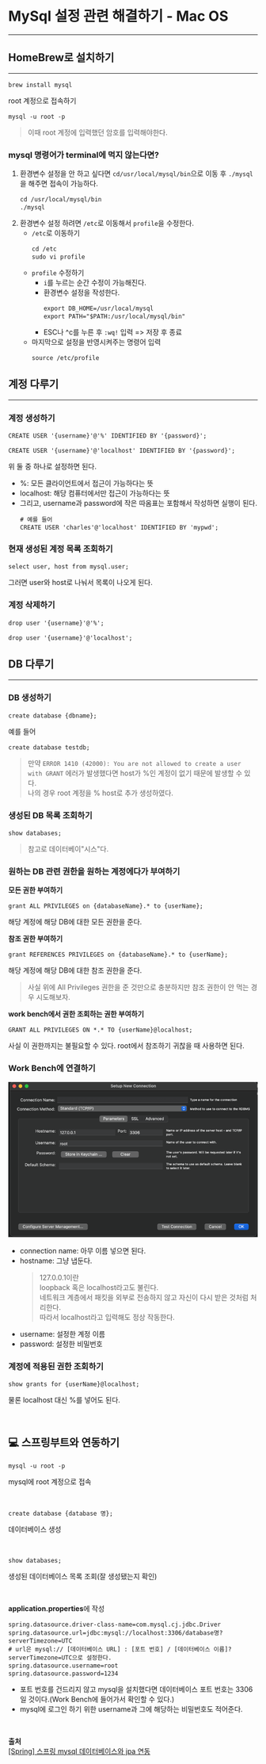 # MySql 설정 관련 해결하기 - Mac OS
<hr>

## HomeBrew로 설치하기
<hr>

```text
brew install mysql
```
root 계정으로 접속하기
```text
mysql -u root -p
```
> 이때 root 계정에 입력했던 암호를 입력해야한다.

### mysql 명령어가 terminal에 먹지 않는다면?
1. 환경변수 설정을 안 하고 싶다면 `cd/usr/local/mysql/bin`으로 이동 후 `./mysql`을 해주면 접속이 가능하다. 
    ```text
    cd /usr/local/mysql/bin 
    ./mysql
    ```
2. 환경변수 설정 하려면 `/etc`로 이동해서 `profile`을 수정한다.
   - `/etc`로 이동하기
      ```text
      cd /etc
      sudo vi profile
      ```
   - `profile` 수정하기
     - `i`를 누르는 순간 수정이 가능해진다.
     - 환경변수 설정을 작성한다.
        ```text
        export DB_HOME=/usr/local/mysql
        export PATH="$PATH:/usr/local/mysql/bin"
        ```
     - ESC나 ^c를 누른 후 `:wq!` 입력 => 저장 후 종료
   - 마지막으로 설정을 반영시켜주는 명령어 입력
     ```text
     source /etc/profile 
     ```

## 계정 다루기
<hr>

### 계정 생성하기
```mysql
CREATE USER '{username}'@'%' IDENTIFIED BY '{password}';
```
```mysql
CREATE USER '{username}'@'localhost' IDENTIFIED BY '{password}';
```
위 둘 중 하나로 설정하면 된다.
- %: 모든 클라이언트에서 접근이 가능하다는 뜻
- localhost: 해당 컴퓨터에서만 접근이 가능하다는 뜻
- 그리고, username과 password에 작은 따옴표는 포함해서 작성하면 실행이 된다.
  ```mysql
  # 예를 들어
  CREATE USER 'charles'@'localhost' IDENTIFIED BY 'mypwd';
  ```
### 현재 생성된 계정 목록 조회하기
```mysql
select user, host from mysql.user;
```
그러면 user와 host로 나눠서 목록이 나오게 된다.

### 계정 삭제하기
```mysql
drop user '{username}'@'%';
```
```mysql
drop user '{username}'@'localhost';
```

## DB 다루기
<hr>

### DB 생성하기
```mysql
create database {dbname};
```
예를 들어
```mysql
create database testdb;
```

> 만약 `ERROR 1410 (42000): You are not allowed to create a user with GRANT` 에러가 발생했다면 host가 %인 계정이 없기 때문에 발생할 수 있다.  
> 나의 경우 root 계정을 % host로 추가 생성하였다.

### 생성된 DB 목록 조회하기
```mysql
show databases;
```
> 참고로 데이터베이"시스"다.

### 원하는 DB 관련 권한을 원하는 계정에다가 부여하기
**모든 권한 부여하기**
```mysql
grant ALL PRIVILEGES on {databaseName}.* to {userName};
```
해당 계정에 해당 DB에 대한 모든 권한을 준다.

**참조 권한 부여하기**
```mysql
grant REFERENCES PRIVILEGES on {databaseName}.* to {userName};
```
해당 계정에 해당 DB에 대한 참조 권한을 준다.
> 사실 위에 All Privileges 권한을 준 것만으로 충분하지만 참조 권한이 안 먹는 경우 시도해보자.

**work bench에서 권한 조회하는 권한 부여하기**
```mysql
GRANT ALL PRIVILEGES ON *.* TO {userName}@localhost;
```
사실 이 권한까지는 불필요할 수 있다. root에서 참조하기 귀찮을 때 사용하면 된다. 
### Work Bench에 연결하기
![SetupNewConnection](../res/SetupNewConnection.png)
- connection name: 아무 이름 넣으면 된다.
- hostname: 그냥 냅둔다.
    > 127.0.0.1이란  
      loopback 혹은 localhost라고도 불린다.  
      네트워크 계층에서 패킷을 외부로 전송하지 않고 자신이 다시 받은 것처럼 처리한다.  
      따라서 localhost라고 입력해도 정상 작동한다.
- username: 설정한 계정 이름
- password: 설정한 비밀번호

### 계정에 적용된 권한 조회하기
```mysql
show grants for {userName}@localhost;
```
물론 localhost 대신 %를 넣어도 된다.

<br>

## 💻 스프링부트와 연동하기

```text
mysql -u root -p
```
mysql에 root 계정으로 접속

<br>

```text
create database {database 명};
```
데이터베이스 생성

<br>

```text
show databases;
``` 
생성된 데이터베이스 목록 조회(잘 생성됐는지 확인)

<br>

**application.properties**에 작성
```properties
spring.datasource.driver-class-name=com.mysql.cj.jdbc.Driver
spring.datasource.url=jdbc:mysql://localhost:3306/database명?serverTimezone=UTC
# url은 mysql:// [데이터베이스 URL] : [포트 번호] / [데이터베이스 이름]?serverTimezone=UTC으로 설정한다.
spring.datasource.username=root
spring.datasource.password=1234
```
- 포트 번호를 건드리지 않고 mysql을 설치했다면 데이터베이스 포트 번호는 3306일 것이다.(Work Bench에 들어가서 확인할 수 있다.)
- mysql에 로그인 하기 위한 username과 그에 해당하는 비밀번호도 적어준다.

<br>

**출처**  
[[Spring] 스프링 mysql 데이터베이스와 jpa 연동](https://growth-coder.tistory.com/111)